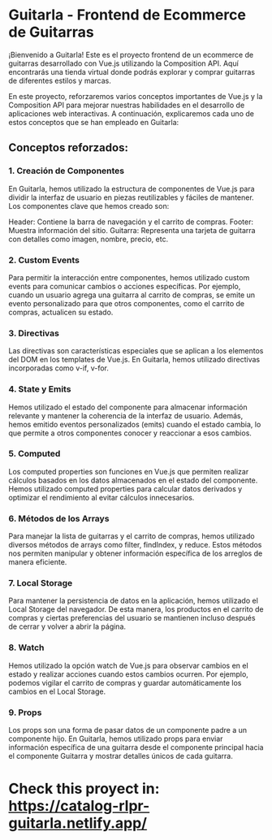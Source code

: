 # Guitarla - Frontend de Ecommerce de Guitarras
¡Bienvenido a Guitarla! Este es el proyecto frontend de un ecommerce de guitarras desarrollado con Vue.js utilizando la Composition API. Aquí encontrarás una tienda virtual donde podrás explorar y comprar guitarras de diferentes estilos y marcas.

En este proyecto, reforzaremos varios conceptos importantes de Vue.js y la Composition API para mejorar nuestras habilidades en el desarrollo de aplicaciones web interactivas. A continuación, explicaremos cada uno de estos conceptos que se han empleado en Guitarla:

## Conceptos reforzados:
### 1. Creación de Componentes
En Guitarla, hemos utilizado la estructura de componentes de Vue.js para dividir la interfaz de usuario en piezas reutilizables y fáciles de mantener. Los componentes clave que hemos creado son:

Header: Contiene la barra de navegación y el carrito de compras.
Footer: Muestra información del sitio.
Guitarra: Representa una tarjeta de guitarra con detalles como imagen, nombre, precio, etc.
### 2. Custom Events
Para permitir la interacción entre componentes, hemos utilizado custom events para comunicar cambios o acciones específicas. Por ejemplo, cuando un usuario agrega una guitarra al carrito de compras, se emite un evento personalizado para que otros componentes, como el carrito de compras, actualicen su estado.

### 3. Directivas
Las directivas son características especiales que se aplican a los elementos del DOM en los templates de Vue.js. En Guitarla, hemos utilizado directivas incorporadas como v-if, v-for.

### 4. State y Emits
Hemos utilizado el estado del componente para almacenar información relevante y mantener la coherencia de la interfaz de usuario. Además, hemos emitido eventos personalizados (emits) cuando el estado cambia, lo que permite a otros componentes conocer y reaccionar a esos cambios.

### 5. Computed
Los computed properties son funciones en Vue.js que permiten realizar cálculos basados en los datos almacenados en el estado del componente. Hemos utilizado computed properties para calcular datos derivados y optimizar el rendimiento al evitar cálculos innecesarios.

### 6. Métodos de los Arrays
Para manejar la lista de guitarras y el carrito de compras, hemos utilizado diversos métodos de arrays como filter, findIndex, y reduce. Estos métodos nos permiten manipular y obtener información específica de los arreglos de manera eficiente.

### 7. Local Storage
Para mantener la persistencia de datos en la aplicación, hemos utilizado el Local Storage del navegador. De esta manera, los productos en el carrito de compras y ciertas preferencias del usuario se mantienen incluso después de cerrar y volver a abrir la página.

### 8. Watch
Hemos utilizado la opción watch de Vue.js para observar cambios en el estado y realizar acciones cuando estos cambios ocurren. Por ejemplo, podemos vigilar el carrito de compras y guardar automáticamente los cambios en el Local Storage.

### 9. Props
Los props son una forma de pasar datos de un componente padre a un componente hijo. En Guitarla, hemos utilizado props para enviar información específica de una guitarra desde el componente principal hacia el componente Guitarra y mostrar detalles únicos de cada guitarra.

# Check this proyect in: https://catalog-rlpr-guitarla.netlify.app/

